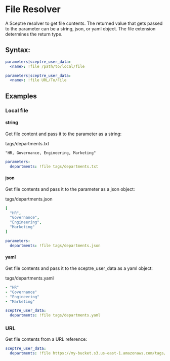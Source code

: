 # File Resolver

A Sceptre resolver to get file contents. The returned value that gets
passed to the parameter can be a string, json, or yaml object.  The
file extension determines the return type.

## Syntax:

```yaml
parameters|sceptre_user_data:
  <name>: !file /path/to/local/file
```

```yaml
parameters|sceptre_user_data:
  <name>: !file URL/To/File
```

## Examples

### Local file

#### string
Get file content and pass it to the parameter as a string:

tags/departments.txt
```
"HR, Governance, Engineering, Marketing"
```

```yaml
parameters:
  departments: !file tags/departments.txt
```

#### json
Get file contents and pass it to the parameter as a json object:

tags/departments.json
```yaml
[
  "HR",
  "Governance",
  "Engineering",
  "Marketing"
]
```

```yaml
parameters:
  departments: !file tags/departments.json
```

#### yaml
Get file contents and pass it to the sceptre_user_data as a yaml object:

tags/departments.yaml
```yaml
- "HR"
- "Governance"
- "Engineering"
- "Marketing"
```

```yaml
sceptre_user_data:
  departments: !file tags/departments.yaml
```

### URL
Get file contents from a URL reference:

```yaml
sceptre_user_data:
  departments: !file https://my-bucket.s3.us-east-1.amazonaws.com/tags/departments.json
```
